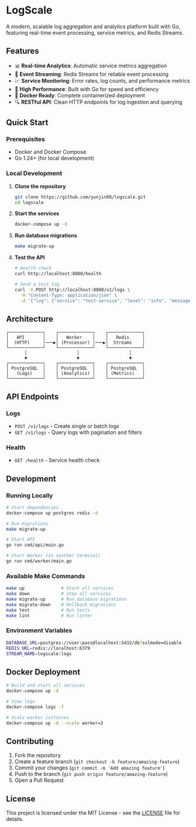 # LogScale

A modern, scalable log aggregation and analytics platform built with Go, featuring real-time event processing, service metrics, and Redis Streams.

## Features

- 📊 **Real-time Analytics**: Automatic service metrics aggregation
- 🔄 **Event Streaming**: Redis Streams for reliable event processing
- 📈 **Service Monitoring**: Error rates, log counts, and performance metrics
- 🚀 **High Performance**: Built with Go for speed and efficiency
- 🐳 **Docker Ready**: Complete containerized deployment
- 🔍 **RESTful API**: Clean HTTP endpoints for log ingestion and querying

## Quick Start

### Prerequisites

- Docker and Docker Compose
- Go 1.24+ (for local development)

### Local Development

1. **Clone the repository**
   ```bash
   git clone https://github.com/yunjin08/logscale.git
   cd logscale
   ```

2. **Start the services**
   ```bash
   docker-compose up -d
   ```

3. **Run database migrations**
   ```bash
   make migrate-up
   ```

4. **Test the API**
   ```bash
   # Health check
   curl http://localhost:8080/health
   
   # Send a test log
   curl -X POST http://localhost:8080/v1/logs \
     -H "Content-Type: application/json" \
     -d '{"log": {"service": "test-service", "level": "info", "message": "Hello LogScale!"}}'
   ```

## Architecture

```
┌─────────────┐    ┌─────────────┐    ┌─────────────┐
│   API       │    │   Worker    │    │   Redis     │
│  (HTTP)     │───▶│ (Processor) │───▶│  Streams    │
└─────────────┘    └─────────────┘    └─────────────┘
       │                   │                   │
       ▼                   ▼                   ▼
┌─────────────┐    ┌─────────────┐    ┌─────────────┐
│ PostgreSQL  │    │ PostgreSQL  │    │ PostgreSQL  │
│   (Logs)    │    │ (Analytics) │    │ (Metrics)   │
└─────────────┘    └─────────────┘    └─────────────┘
```

## API Endpoints

### Logs
- `POST /v1/logs` - Create single or batch logs
- `GET /v1/logs` - Query logs with pagination and filters

### Health
- `GET /health` - Service health check

## Development

### Running Locally

```bash
# Start dependencies
docker-compose up postgres redis -d

# Run migrations
make migrate-up

# Start API
go run cmd/api/main.go

# Start Worker (in another terminal)
go run cmd/worker/main.go
```

### Available Make Commands

```bash
make up              # Start all services
make down            # Stop all services
make migrate-up      # Run database migrations
make migrate-down    # Rollback migrations
make test            # Run tests
make lint            # Run linter
```

### Environment Variables

```bash
DATABASE_URL=postgres://user:pass@localhost:5432/db?sslmode=disable
REDIS_URL=redis://localhost:6379
STREAM_NAME=logscale:logs
```

## Docker Deployment

```bash
# Build and start all services
docker-compose up -d

# View logs
docker-compose logs -f

# Scale worker instances
docker-compose up -d --scale worker=3
```

## Contributing

1. Fork the repository
2. Create a feature branch (`git checkout -b feature/amazing-feature`)
3. Commit your changes (`git commit -m 'Add amazing feature'`)
4. Push to the branch (`git push origin feature/amazing-feature`)
5. Open a Pull Request

## License

This project is licensed under the MIT License - see the [LICENSE](LICENSE) file for details.